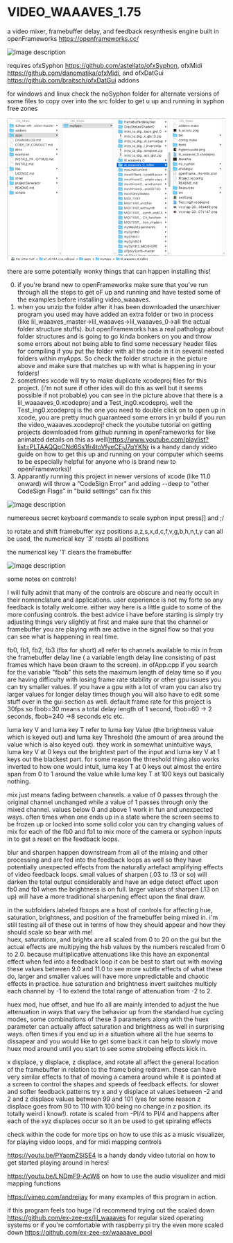 # VIDEO_WAAAVES_1.75
a video mixer, framebuffer delay, and feedback resynthesis engine built in openFrameworks https://openframeworks.cc/

![Image description](https://github.com/ex-zee-ex/VIDEO_WAAAVES_1_5/blob/master/hypercuuube.png)

requires ofxSyphon https://github.com/astellato/ofxSyphon, 
ofxMidi https://github.com/danomatika/ofxMidi, 
and ofxDatGui https://github.com/braitsch/ofxDatGui addons

for windows and linux check the noSyphon folder for alternate versions of some files to copy over into the src folder to get u up and running in syphon free zones

![Image description](https://github.com/ex-zee-ex/lil_waaaves/blob/master/lil_waaaves_0/Screen%20Shot%202019-11-23%20at%2011.47.25%20AM.png)

there are some potentially wonky things that can happen installing this!

0. if you're brand new to openFrameworks make sure that you've run through all the steps to get oF up and running and have tested some of the examples before installing video_waaaves.
1. when you unzip the folder after it has been downloaded the unarchiver program you used may have added an extra folder or two in process (like lil_waaaves_master->lil_waaaves->lil_waaaves_0->all the actual folder structure stuffs).  but openFrameworks has a real pathology about folder structures and is going to go kinda bonkers on you and throw some errors about not being able to find some necessary header files for compiling if you put the folder with all the code in it in several nested folders within myApps.  So check the folder structure in the picture above and make sure that matches up with what is happening in your folders!
2.  sometimes xcode will try to make duplicate xcodeproj files for this project. (i'm not sure if other ides will do this as well but it seems possible if not probable)  you can see in the picture above that there is a lil_waaaaves_0.xcodeproj and a Test_ing0.xcodeproj.  well the Test_ing0.xcodeproj is the one you need to double click on to open up in xcode, you are pretty much guaranteed some errors in yr build if you run the video_waaaves.xcodeproj!  check the youtube tutorial on getting projects downloaded from github running in openFrameworks for like animated details on this as well(https://www.youtube.com/playlist?list=PLTAAQQpCNd6Ss1fr4toVfyeCEjJ7qYKNr is a handy dandy video guide on how to get this up and running on your computer which seems to be especially helpful for anyone who is brand new to openFrameworks)!
3.  Apparantly running this project in newer versions of xcode (like 11.0 onward) will throw a "CodeSign Error" and adding --deep to "other CodeSign Flags" in "build settings" can fix this

![Image description](https://github.com/ex-zee-ex/VIDEO_WAAAVES_1_5/blob/master/vlcsnap-2019-08-10-22h55m38s489.png)

numereous secret keyboard commands
to scale syphon input press[] and ;/

to rotate and shift framebuffer xyz positions a,z,s,x,d,c,f,v,g,b,h,n,t,y can all be used, the numerical key '3' resets all positions

the numerical key '1' clears the framebuffer

![Image description](https://github.com/ex-zee-ex/VIDEO_WAAAVES_1_5/blob/master/vlcsnap-2019-08-10-22h57m07s147.png)



some notes on controls!

I will fully admit that many of the controls are obscure and nearly occult in their nomenclature and applications.  user experience is not my forte so any feedback is totally welcome.  either way here is a little guide to some of the more confusing controls.  the best advice i have before starting is simply try adjusting things very slightly at first and make sure that the channel or framebuffer you are playing with are active in the signal flow so that you can see what is happening in real time.  

fb0, fb1, fb2, fb3 (fbx for short) all refer to channels available to mix in from the framebuffer delay line ( a variable length delay line consisting of past frames which have been drawn to the screen).  in ofApp.cpp if you search for the variable "fbob" this sets the maximum length of delay time so if you are having difficulty with losing frame rate stability or other gpu issues you can try smaller values.  If you have a gpu with a lot of vram you can also try larger values for longer delay times though you will also have to edit some stuff over in the gui section as well.  default frame rate for this project is 30fps so fbob=30 means a total delay length of 1 second, fbob=60 -> 2 seconds, fbob=240 ->8 seconds etc etc. 

luma key V and luma key T refer to luma key Value (the brightness value which is keyed out) and luma key Threshold (the amount of area around the value which is also keyed out).  they work in somewhat unintuitive ways, luma key V at 0 keys out the brightest part of the input and luma key V at 1 keys out the blackest part.  for some reason the threshold thing also works inverted to how one would intuit, luma key T at 0 keys out almost the entire span from 0 to 1 around the value while luma key T at 100 keys out basically nothing.  

mix just means fading between channels. a value of 0 passes through the original channel unchanged while a value of 1 passes through only the mixed channel.  values below 0 and above 1 work in fun and unexpected ways.  often times when one ends up in a state where the screen seems to be frozen up or locked into some solid color you can try changing values of mix for each of the fb0 and fb1 to mix more of the camera or syphon inputs in to get a reset on the feedback loops.  

blur and sharpen happen downstream from all of the mixing and other processing and are fed into the feedback loops as well so they have potentially unexpected effects from the naturally artefact amplifying effects of video feedback loops.  small values of sharpen (.03 to .13 or so) will darken the total output considerably and have an edge detect effect upon fb0 and fb1 when the brightness is on full.  larger values of sharpen (.13 on up) will have a more traditional sharpening effect upon the final draw.  


in the subfolders labeled fbxops are a host of controls for affecting hue, saturation, brightness, and position of the framebuffer being mixed in.  i'm still testing all of these out in terms of how they should appear and how they should scale so bear with me!  
huex, saturationx, and brightx are all scaled from 0 to 20 on the gui but the actual effects are multipying the hsb values by the numbers rescaled from 0 to 2.0.  because multiplicative attenuations like this have an exponental effect when fed into a feedback loop it can be best to start out with moving these values between 9.0 and 11.0 to see more subtle effects of what these do, larger and smaller values will have more unpredictable and chaotic effects in practice.  hue saturation and brightness invert switches multiply each channel by -1 to extend the total range of attenuation from -2 to 2.  

huex mod, hue offset, and hue lfo all are mainly intended to adjust the hue attenuation in ways that vary the behavior up from the standard hue cycling modes, some combinations of these 3 parameters along with the huex parameter can actually affect saturation and brightness as well in surprising ways.  often times if you end up in a situation where all the hue seems to dissapear and you would like to get some back it can help to slowly move huex mod around until you start to see some strobeing effects kick in.  


x displace, y displace, z displace, and rotate all affect the general location of the framebuffer in relation to the frame being redrawn.  these can have very similar effects to that of moving a camera around while it is pointed at a screen to control the shapes and speeds of feedback effects.  for slower and softer feedback patterns try x and y displace at values between -2 and 2 and z displace values between 99 and 101 (yes for some reason z displace goes from 90 to 110 with 100 being no change in z position.  its totally weird i know!).  rotate is scaled from -PI/4 to PI/4 and happens after each of the xyz displaces occur so it an be used to get spiraling effects



check within the code for more tips on how to use this as a music visualizer, for playing video loops, and for midi mapping controls 

https://youtu.be/PYapmZSiSE4 is a handy dandy video tutorial on how to get started playing around in heres!

https://youtu.be/LNDmF9-AcW8 on how to use the audio visualizer and midi mapping functions

https://vimeo.com/andreijay for many examples of this program in action.  


if this program feels too huge I'd recommend trying out the scaled down https://github.com/ex-zee-ex/lil_waaaves for regular sized operating systems or if you're comfortable with raspberry pi try the even more scaled down https://github.com/ex-zee-ex/waaaave_pool
